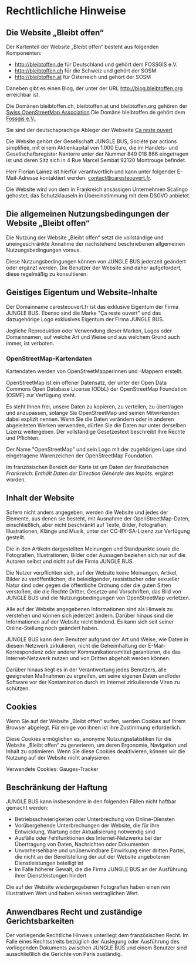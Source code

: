 # Rechtlichliche Hinweise

## Die Website „Bleibt offen“

Der Kartenteil der Website „Bleibt offen“ besteht aus folgenden Komponenten:


* http://bleibtoffen.de für Deutschland und gehört dem FOSSGIS e.V.
* http://bleibtoffen.ch für die Schweiz und gehört der SOSM
* http://bleibtoffen.at für Österreich und gehört der SOSM


Daneben gibt es einen Blog, der unter der URL http://blog.bleibtoffen.org erreichbar ist.

Die Domänen bleibtoffen.ch, bleibtoffen.at und bleibtoffen.org gehören der [Swiss OpenStreetMap Association](https://sosm.ch/)
Die Domäne bleibtoffen.de gehört dem [Fossgis e.V.](https://www.fossgis.de/verein/).

Sie sind der deutschsprachige Ableger der Webseite [Ça reste ouvert](http://carestouvert.fr)

Die Website gehört der Gesellschaft JUNGLE BUS, Société par actions simplifiée, 
mit einem Aktienkapital von 1.000 Euro, die im Handels- und Gesellschaftsregister Nanterre unter der Nummer 849 018 866 eingetragen ist 
und deren Sitz sich in 4 Rue Marcel Sembat 92120 Montrouge befindet. 

Herr Florian Lainez ist hierfür verantwortlich und kann unter folgender E-Mail-Adresse kontaktiert werden: contact@caresteouvert.fr.

Die Website wird von dem in Frankreich ansässigen Unternehmen Scalingo gehostet, das Schutzklauseln in Übereinstimmung mit dem DSGVO anbietet.

## Die allgemeinen Nutzungsbedingungen der Website „Bleibt offen“

Die Nutzung der Website „Bleibt offen“ setzt die vollständige und uneingeschränkte Annahme 
der nachstehend beschriebenen allgemeinen Nutzungsbedingungen voraus. 

Diese Nutzungsbedingungen können von JUNGLE BUS jederzeit geändert oder ergänzt werden. 
Die Benutzer der Website sind daher aufgefordert, diese regelmäßig zu konsultieren.

## Geistiges Eigentum und Website-Inhalte

Der Domainname caresteouvert.fr ist das exklusive Eigentum der Firma JUNGLE BUS. Ebenso sind die Marke "Ça reste ouvert" 
und das dazugehörige Logo exklusives Eigentum der Firma JUNGLE BUS. 

Jegliche Reproduktion oder Verwendung dieser Marken, Logos oder Domainnamen, auf welche Art und Weise und aus welchem Grund auch immer, ist verboten.

### OpenStreetMap-Kartendaten

Kartendaten werden von OpenStreetMapperinnen und -Mappern erstellt.

OpenStreetMap ist ein offener Datensatz, der unter der Open Data Commons Open Database License (ODbL) 
der OpenStreetMap Foundation (OSMF) zur Verfügung steht.

Es steht Ihnen frei, unsere Daten zu kopieren, zu verteilen, zu übertragen und anzupassen, 
solange Sie OpenStreetMap und seinen Mitwirkenden dabei explizit nennen. 
Wenn Sie die Daten verändern oder in anderen abgeleiteten Werken verwenden, 
dürfen Sie die Daten nur unter derselben Lizenz weitergeben. 
Der vollständige Gesetzestext beschreibt Ihre Rechte und Pflichten.

Der Name "OpenStreetMap" und sein Logo mit der zugehörigen Lupe sind eingetragene Warenzeichen der OpenStreetMap Foundation.

Im französischen Bereich der Karte ist um Daten der französischen _Frankreich: Enthält Daten der Direction Générale des Impôts._ ergänzt worden.

## Inhalt der Website

Sofern nicht anders angegeben, werden die Website und jedes der Elemente, aus denen sie besteht, 
mit Ausnahme der OpenStreetMap-Daten, einschließlich, aber nicht beschränkt auf Texte, Bilder, Fotografien, 
Illustrationen, Klänge und Musik, unter der CC-BY-SA-Lizenz zur Verfügung gestellt.

Die in den Artikeln dargestellten Meinungen und Standpunkte sowie die Fotografien, Illustrationen, Bilder 
oder Aussagen beziehen sich nur auf die Autoren selbst und nicht auf die Firma JUNGLE BUS.

Die Nutzer verpflichten sich, auf der Website keine Meinungen, Artikel, Bilder zu veröffentlichen, die beleidigender, 
rassistischer oder sexueller Natur sind oder gegen die öffentliche Ordnung oder die guten Sitten verstoßen, 
die die Rechte Dritter, Gesetze und Vorschriften, das Bild von JUNGLE BUS und die Nutzungsbedingungen von OpenStreetMap verletzen.

Alle auf der Website angegebenen Informationen sind als Hinweis zu verstehen und können sich jederzeit ändern. 
Darüber hinaus sind die Informationen auf der Website nicht bindend. Es kann sich seit seiner Online-Stellung noch geändert haben.

JUNGLE BUS kann dem Benutzer aufgrund der Art und Weise, wie Daten in diesem Netzwerk zirkulieren, 
nicht die Geheimhaltung der E-Mail-Korrespondenz oder anderer Kommunikationsmittel garantieren, 
die das Internet-Netzwerk nutzen und von Dritten abgeholt werden können.

Darüber hinaus liegt es in der Verantwortung jedes Benutzers, alle geeigneten Maßnahmen zu ergreifen, 
um seine eigenen Daten und/oder Software vor der Kontamination durch im Internet zirkulierende Viren zu schützen.


## Cookies

Wenn Sie auf der Website „Bleibt offen“ surfen, werden Cookies auf Ihrem Browser abgelegt. 
Für einige von ihnen ist Ihre Zustimmung erforderlich.

Diese Cookies ermöglichen es, anonyme Nutzungsstatistiken für die Website „Bleibt offen“ zu generieren, 
um deren Ergonomie, Navigation und Inhalt zu optimieren. 
Wenn Sie diese Cookies deaktivieren, können wir die Nutzung auf der Website nicht analysieren.

Verwendete Cookies: Gauges-Tracker

## Beschränkung der Haftung

JUNGLE BUS kann insbesondere in den folgenden Fällen nicht haftbar gemacht werden:


* Betriebsschwierigkeiten oder Unterbrechung von Online-Diensten
* Vorübergehende Unterbrechungen der Website, die für ihre Entwicklung, Wartung oder Aktualisierung notwendig sind
* Ausfälle oder Fehlfunktionen des Internet-Netzwerks bei der Übertragung von Daten, Nachrichten oder Dokumenten
* Unvorhersehbare und unüberwindbare Einwirkung einer dritten Partei, die nicht an der Bereitstellung der auf der Website angebotenen Dienstleistungen beteiligt ist
* Im Falle höherer Gewalt, die die Firma JUNGLE BUS an der Ausführung ihrer Dienstleistungen hindert


Die auf der Website wiedergegebenen Fotografien haben einen rein illustrativen Wert und haben keinen vertraglichen Wert.

## Anwendbares Recht und zuständige Gerichtsbarkeiten

Der vorliegende Rechtliche Hinweis unterliegt dem französischen Recht.
Im Falle eines Rechtsstreits bezüglich der Auslegung oder Ausführung des vorliegenden Dokuments zwischen JUNGLE BUS 
und einem Benutzer sind ausschließlich die Gerichte von Paris zuständig.



